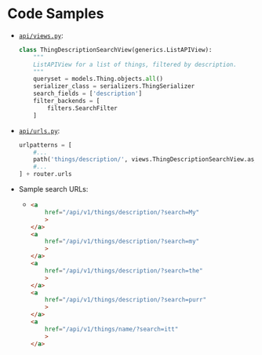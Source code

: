 # Code Samples

* [`api/views.py`](./api/views.py):

  ```python
  class ThingDescriptionSearchView(generics.ListAPIView):
      """
      ListAPIView for a list of things, filtered by description.
      """
      queryset = models.Thing.objects.all()
      serializer_class = serializers.ThingSerializer
      search_fields = ['description']
      filter_backends = [
          filters.SearchFilter
      ]
  ```

* [`api/urls.py`](../api/urls.py):

  ```python
  urlpatterns = [
      #...
      path('things/description/', views.ThingDescriptionSearchView.as_view()),
      #...
  ] + router.urls
  ```

* Sample search URLs:
  * [](../templates/home.html)

    ```html
    <a
        href="/api/v1/things/description/?search=My"
        >
    </a>
    <a
        href="/api/v1/things/description/?search=my"
        >
    </a>
    <a
        href="/api/v1/things/description/?search=the"
        >
    </a>
    <a
        href="/api/v1/things/description/?search=purr"
        >
    </a>
    <a
        href="/api/v1/things/name/?search=itt"
        >
    </a>
    ```

